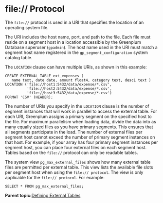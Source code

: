 # file:// Protocol 

The `file://` protocol is used in a URI that specifies the location of an operating system file.

The URI includes the host name, port, and path to the file. Each file must reside on a segment host in a location accessible by the Greenplum Database superuser \(`gpadmin`\). The host name used in the URI must match a segment host name registered in the `gp_segment_configuration` system catalog table.

The `LOCATION` clause can have multiple URIs, as shown in this example:

```
CREATE EXTERNAL TABLE ext_expenses (
   name text, date date, amount float4, category text, desc1 text ) 
LOCATION ('file://host1:5432/data/expense/*.csv', 
          'file://host2:5432/data/expense/*.csv', 
          'file://host3:5432/data/expense/*.csv') 
FORMAT 'CSV' (HEADER); 
```

The number of URIs you specify in the `LOCATION` clause is the number of segment instances that will work in parallel to access the external table. For each URI, Greenplum assigns a primary segment on the specified host to the file. For maximum parallelism when loading data, divide the data into as many equally sized files as you have primary segments. This ensures that all segments participate in the load. The number of external files per segment host cannot exceed the number of primary segment instances on that host. For example, if your array has four primary segment instances per segment host, you can place four external files on each segment host. Tables based on the `file://` protocol can only be readable tables.

The system view `pg_max_external_files` shows how many external table files are permitted per external table. This view lists the available file slots per segment host when using the `file:// protocol`. The view is only applicable for the `file:// protocol`. For example:

```
SELECT * FROM pg_max_external_files;
```

**Parent topic:**[Defining External Tables](../external/g-external-tables.html)

